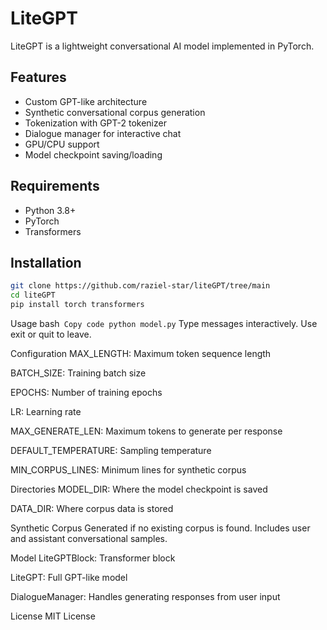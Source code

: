 # LiteGPT

LiteGPT is a lightweight conversational AI model implemented in PyTorch.

## Features
- Custom GPT-like architecture
- Synthetic conversational corpus generation
- Tokenization with GPT-2 tokenizer
- Dialogue manager for interactive chat
- GPU/CPU support
- Model checkpoint saving/loading

## Requirements
- Python 3.8+
- PyTorch
- Transformers

## Installation
```bash
git clone https://github.com/raziel-star/liteGPT/tree/main
cd liteGPT
pip install torch transformers
```
Usage
bash```
Copy code
python model.py```
Type messages interactively. Use exit or quit to leave.

Configuration
MAX_LENGTH: Maximum token sequence length

BATCH_SIZE: Training batch size

EPOCHS: Number of training epochs

LR: Learning rate

MAX_GENERATE_LEN: Maximum tokens to generate per response

DEFAULT_TEMPERATURE: Sampling temperature

MIN_CORPUS_LINES: Minimum lines for synthetic corpus

Directories
MODEL_DIR: Where the model checkpoint is saved

DATA_DIR: Where corpus data is stored

Synthetic Corpus
Generated if no existing corpus is found. Includes user and assistant conversational samples.

Model
LiteGPTBlock: Transformer block

LiteGPT: Full GPT-like model

DialogueManager: Handles generating responses from user input

License
MIT License

